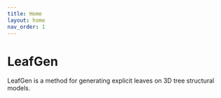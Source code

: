 ```yaml
---
title: Home
layout: home
nav_order: 1
---
```


# LeafGen

LeafGen is a method for generating explicit leaves on 3D tree structural models.